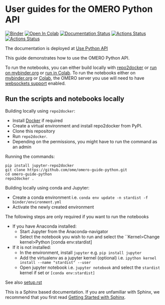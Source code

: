 # User guides for the OMERO Python API
[![Binder](https://mybinder.org/badge_logo.svg)](https://mybinder.org/v2/gh/ome/omero-guide-python/master?filepath=notebooks)
[![Open In Colab](https://colab.research.google.com/assets/colab-badge.svg)](https://colab.research.google.com/github/ome/omero-guide-python/)
[![Documentation Status](https://readthedocs.org/projects/omero-guide-python/badge/?version=latest)](https://omero-guides.readthedocs.io/en/latest/python/docs/index.html)
[![Actions Status](https://github.com/ome/omero-guide-python/workflows/repo2docker/badge.svg)](https://github.com/ome/omero-guide-python/actions)
[![Actions Status](https://github.com/ome/omero-guide-python/workflows/sphinx/badge.svg)](https://github.com/ome/omero-guide-python/actions) 


The documentation is deployed at [Use Python API](https://omero-guides.readthedocs.io/en/latest/python/docs/index.html)


This guide demonstrates how to use the OMERO Python API.

To run the notebooks, you can either build locally with [repo2docker](https://repo2docker.readthedocs.io/) or [run on mybinder.org](https://mybinder.org/v2/gh/ome/omero-guide-python/master?filepath=notebooks) or [run in Colab](https://colab.research.google.com/github/ome/omero-guide-python/). To run the notebooks either on [mybinder.org](https://mybinder.org/v2/gh/ome/omero-guide-python/master?filepath=notebooks) or [Colab](https://colab.research.google.com/github/ome/omero-guide-python/), the OMERO server you use will need to have [websockets support](https://docs.openmicroscopy.org/omero/latest/sysadmins/websockets.html) enabled.

## Run the scripts and notebooks locally

Building locally using ``repo2docker``:

 * Install [Docker](https://www.docker.com/) if required
 * Create a virtual environment and install repo2docker from PyPI.
 * Clone this repository
 * Run ``repo2docker``. 
 * Depending on the permissions, you might have to run the command as an admin

Running the commands:

```
pip install jupyter-repo2docker
git clone https://github.com/ome/omero-guide-python.git
cd omero-guide-python
repo2docker .
```

Building locally using conda and Jupyter:

 * Create a conda environment i.e. ``conda env update -n stardist -f binder/environment.yml``
 * Activate the newly created environment

The following steps are only required if you want to run the notebooks
 * If you have Anaconda installed:
   * Start Jupyter from the Anaconda-navigator
   * Select the notebook you wish to run and select the ``Kernel>Change kernel>Python [conda env:stardist]
 * If it is not installed:
   * In the environment, install ``jupyter`` e.g. ``pip install jupyter``
   * Add the virtualenv as a jupyter kernel (optional) i.e. ``ipython kernel install --name "stardist" --user``
   * Open jupyter notebook i.e. ``jupyter notebook`` and select the ``stardist`` kernel if set or ``[conda env:stardist]``


See also [setup.rst](https://github.com/ome/omero-guide-python/blob/master/docs/setup.rst)


This is a Sphinx based documentation. 
If you are unfamiliar with Sphinx, we recommend that you first read 
[Getting Started with Sphinx](https://docs.readthedocs.io/en/stable/intro/getting-started-with-sphinx.html).
